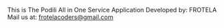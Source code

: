 This is The Podili All in One Service Application
Developed by: FROTELA
Mail us at: frotelacoders@gmail.com
